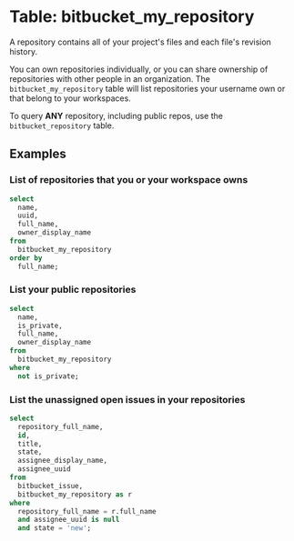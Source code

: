 # Table: bitbucket_my_repository

A repository contains all of your project's files and each file's revision history.

You can own repositories individually, or you can share ownership of repositories with other people in an organization. The `bitbucket_my_repository` table will list repositories your username own or that belong to your workspaces.

To query **ANY** repository, including public repos, use the `bitbucket_repository` table.

## Examples

### List of repositories that you or your workspace owns

```sql
select
  name,
  uuid,
  full_name,
  owner_display_name
from
  bitbucket_my_repository
order by
  full_name;
```

### List your public repositories

```sql
select
  name,
  is_private,
  full_name,
  owner_display_name
from
  bitbucket_my_repository
where
  not is_private;
```

### List the unassigned open issues in your repositories

```sql
select
  repository_full_name,
  id,
  title,
  state,
  assignee_display_name,
  assignee_uuid
from
  bitbucket_issue,
  bitbucket_my_repository as r
where
  repository_full_name = r.full_name
  and assignee_uuid is null
  and state = 'new';
```
